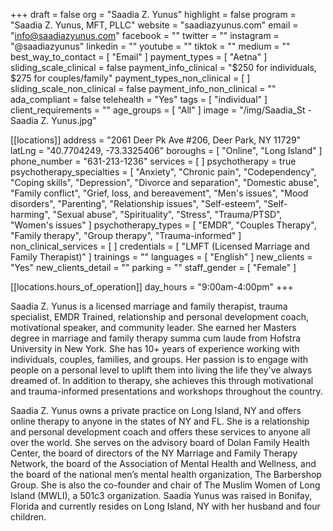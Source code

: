 +++
draft = false
org = "Saadia Z. Yunus"
highlight = false
program = "Saadia Z. Yunus, MFT, PLLC"
website = "saadiazyunus.com"
email = "info@saadiazyunus.com"
facebook = ""
twitter = ""
instagram = "@saadiazyunus"
linkedin = ""
youtube = ""
tiktok = ""
medium = ""
best_way_to_contact = [ "Email" ]
payment_types = [ "Aetna" ]
sliding_scale_clinical = false
payment_info_clinical = "$250 for individuals, $275 for couples/family"
payment_types_non_clinical = [ ]
sliding_scale_non_clinical = false
payment_info_non_clinical = ""
ada_compliant = false
telehealth = "Yes"
tags = [ "individual" ]
client_requirements = ""
age_groups = [ "All" ]
image = "/img/Saadia_St - Saadia Z. Yunus.jpg"

[[locations]]
address = "2061 Deer Pk Ave #206, Deer Park, NY 11729"
latLng = "40.7704249, -73.3325406"
boroughs = [ "Online", "Long Island" ]
phone_number = "631-213-1236"
services = [ ]
psychotherapy = true
psychotherapy_specialties = [
  "Anxiety",
  "Chronic pain",
  "Codependency",
  "Coping skills",
  "Depression",
  "Divorce and separation",
  "Domestic abuse",
  "Family conflict",
  "Grief, loss, and bereavement",
  "Men's issues",
  "Mood disorders",
  "Parenting",
  "Relationship issues",
  "Self-esteem",
  "Self-harming",
  "Sexual abuse",
  "Spirituality",
  "Stress",
  "Trauma/PTSD",
  "Women's issues"
]
psychotherapy_types = [
  "EMDR",
  "Couples Therapy",
  "Family therapy",
  "Group therapy",
  "Trauma-informed"
]
non_clinical_services = [ ]
credentials = [ "LMFT (Licensed Marriage and Family Therapist)" ]
trainings = ""
languages = [ "English" ]
new_clients = "Yes"
new_clients_detail = ""
parking = ""
staff_gender = [ "Female" ]

  [[locations.hours_of_operation]]
  day_hours = "9:00am-4:00pm"
+++

Saadia Z. Yunus is a licensed marriage and family therapist, trauma specialist, EMDR Trained, relationship and personal development coach, motivational speaker, and community leader. She earned her Masters degree in marriage and family therapy summa cum laude from Hofstra University in New York. She has 10+ years of experience working with individuals, couples, families, and groups. Her passion is to engage with people on a personal level to uplift them into living the life they've always dreamed of. In addition to therapy, she achieves this through motivational and trauma-informed presentations and workshops throughout the country.

Saadia Z. Yunus owns a private practice on Long Island, NY and offers online therapy to anyone in the states of NY and FL. She is a relationship and personal development coach and offers these services to anyone all over the world. She serves on the advisory board of Dolan Family Health Center, the board of directors of the NY Marriage and Family Therapy Network, the board of the Association of Mental Health and Wellness, and the board of the national men’s mental health organization, The Barbershop Group. She is also the co-founder and chair of The Muslim Women of Long Island (MWLI), a 501c3 organization.  Saadia Yunus was raised in Bonifay, Florida and currently resides on Long Island, NY with her husband and four children.

